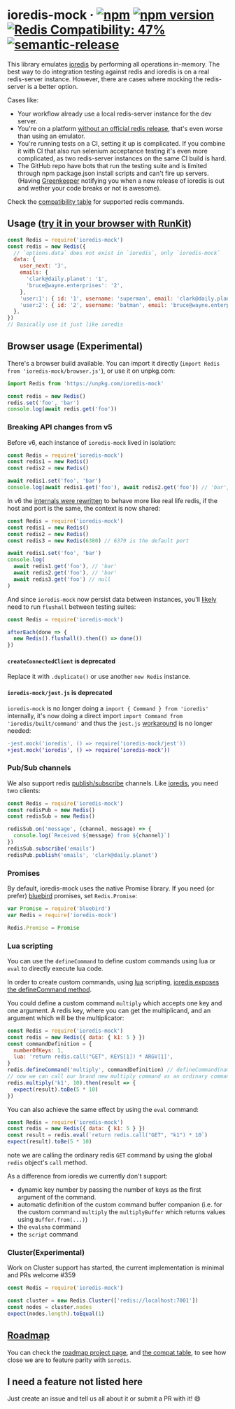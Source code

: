 # ioredis-mock &middot; [![npm](https://img.shields.io/npm/dm/ioredis-mock.svg?style=flat-square)](https://npm-stat.com/charts.html?package=ioredis-mock) [![npm version](https://img.shields.io/npm/v/ioredis-mock.svg?style=flat-square)](https://www.npmjs.com/package/ioredis-mock) [![Redis Compatibility: 47%](https://img.shields.io/badge/redis-47%25-red.svg?style=flat-square)](compat.md) [![semantic-release](https://img.shields.io/badge/%20%20%F0%9F%93%A6%F0%9F%9A%80-semantic--release-e10079.svg?style=flat-square)](https://github.com/semantic-release/semantic-release)

This library emulates [ioredis](https://github.com/luin/ioredis) by performing
all operations in-memory. The best way to do integration testing against redis
and ioredis is on a real redis-server instance. However, there are cases where
mocking the redis-server is a better option.

Cases like:

- Your workflow already use a local redis-server instance for the dev server.
- You're on a platform
  [without an official redis release](https://github.com/MSOpenTech/redis),
  that's even worse than using an emulator.
- You're running tests on a CI, setting it up is complicated. If you combine it
  with CI that also run selenium acceptance testing it's even more complicated,
  as two redis-server instances on the same CI build is hard.
- The GitHub repo have bots that run the testing suite and is limited through
  npm package.json install scripts and can't fire up servers. (Having
  [Greenkeeper](https://greenkeeper.io/) notifying you when a new release of
  ioredis is out and wether your code breaks or not is awesome).

Check the [compatibility table](compat.md) for supported redis commands.

## Usage ([try it in your browser with RunKit](https://runkit.com/npm/ioredis-mock))

```js
const Redis = require('ioredis-mock')
const redis = new Redis({
  // `options.data` does not exist in `ioredis`, only `ioredis-mock`
  data: {
    user_next: '3',
    emails: {
      'clark@daily.planet': '1',
      'bruce@wayne.enterprises': '2',
    },
    'user:1': { id: '1', username: 'superman', email: 'clark@daily.planet' },
    'user:2': { id: '2', username: 'batman', email: 'bruce@wayne.enterprises' },
  },
})
// Basically use it just like ioredis
```

## Browser usage (Experimental)

There's a browser build available. You can import it directly (`import Redis from 'ioredis-mock/browser.js'`), or use it on unpkg.com:

```js
import Redis from 'https://unpkg.com/ioredis-mock'

const redis = new Redis()
redis.set('foo', 'bar')
console.log(await redis.get('foo'))
```

### Breaking API changes from v5

Before v6, each instance of `ioredis-mock` lived in isolation:

```js
const Redis = require('ioredis-mock')
const redis1 = new Redis()
const redis2 = new Redis()

await redis1.set('foo', 'bar')
console.log(await redis1.get('foo'), await redis2.get('foo')) // 'bar', null
```

In v6 the [internals were rewritten](https://github.com/stipsan/ioredis-mock/pull/1110) to behave more like real life redis, if the host and port is the same, the context is now shared:

```js
const Redis = require('ioredis-mock')
const redis1 = new Redis()
const redis2 = new Redis()
const redis3 = new Redis(6380) // 6379 is the default port

await redis1.set('foo', 'bar')
console.log(
  await redis1.get('foo'), // 'bar'
  await redis2.get('foo'), // 'bar'
  await redis3.get('foo') // null
)
```

And since `ioredis-mock` now persist data between instances, you'll [likely](https://github.com/luin/ioredis/blob/8278ec0a435756c54ba4f98587aec1a913e8b7d3/test/helpers/global.ts#L8) need to run `flushall` between testing suites:

```js
const Redis = require('ioredis-mock')

afterEach(done => {
  new Redis().flushall().then(() => done())
})
```

#### `createConnectedClient` is deprecated

Replace it with `.duplicate()` or use another `new Redis` instance.

#### `ioredis-mock/jest.js` is deprecated

`ioredis-mock` is no longer doing a `import { Command } from 'ioredis'` internally, it's now doing a direct import `import Command from 'ioredis/built/command'` and thus the `jest.js` [workaround](https://github.com/stipsan/ioredis-mock/issues/568) is no longer needed:

```diff
-jest.mock('ioredis', () => require('ioredis-mock/jest'))
+jest.mock('ioredis', () => require('ioredis-mock'))
```

### Pub/Sub channels

We also support redis [publish/subscribe](https://redis.io/topics/pubsub) channels.
Like [ioredis](https://github.com/luin/ioredis#pubsub), you need two clients:

```js
const Redis = require('ioredis-mock')
const redisPub = new Redis()
const redisSub = new Redis()

redisSub.on('message', (channel, message) => {
  console.log(`Received ${message} from ${channel}`)
})
redisSub.subscribe('emails')
redisPub.publish('emails', 'clark@daily.planet')
```

### Promises

By default, ioredis-mock uses the native Promise library. If you need (or prefer) [bluebird](http://bluebirdjs.com/) promises, set `Redis.Promise`:

```js
var Promise = require('bluebird')
var Redis = require('ioredis-mock')

Redis.Promise = Promise
```

### Lua scripting

You can use the `defineCommand` to define custom commands using lua or `eval` to directly execute lua code.

In order to create custom commands, using [lua](http://lua.org) scripting, [ioredis exposes the defineCommand method](https://github.com/luin/ioredis#lua-scripting).

You could define a custom command `multiply` which accepts one
key and one argument. A redis key, where you can get the multiplicand, and an argument which will be the multiplicator:

```js
const Redis = require('ioredis-mock')
const redis = new Redis({ data: { k1: 5 } })
const commandDefinition = {
  numberOfKeys: 1,
  lua: 'return redis.call("GET", KEYS[1]) * ARGV[1]',
}
redis.defineCommand('multiply', commandDefinition) // defineCommand(name, definition)
// now we can call our brand new multiply command as an ordinary command
redis.multiply('k1', 10).then(result => {
  expect(result).toBe(5 * 10)
})
```

You can also achieve the same effect by using the `eval` command:

```js
const Redis = require('ioredis-mock')
const redis = new Redis({ data: { k1: 5 } })
const result = redis.eval(`return redis.call("GET", "k1") * 10`)
expect(result).toBe(5 * 10)
```

note we are calling the ordinary redis `GET` command by using the global `redis` object's `call` method.

As a difference from ioredis we currently don't support:

- dynamic key number by passing the number of keys as the first argument of the command.
- automatic definition of the custom command buffer companion (i.e. for the custom command `multiply` the `multiplyBuffer` which returns values using `Buffer.from(...)`)
- the `evalsha` command
- the `script` command

### Cluster(Experimental)

Work on Cluster support has started, the current implementation is minimal and PRs welcome #359

```js
const Redis = require('ioredis-mock')

const cluster = new Redis.Cluster(['redis://localhost:7001'])
const nodes = cluster.nodes
expect(nodes.length).toEqual(1)
```

## [Roadmap](https://github.com/users/stipsan/projects/1/views/4)

You can check the [roadmap project page](https://github.com/users/stipsan/projects/1/views/4), and [the compat table](compat.md), to see how close we are to feature parity with `ioredis`.

## I need a feature not listed here

Just create an issue and tell us all about it or submit a PR with it! 😄

